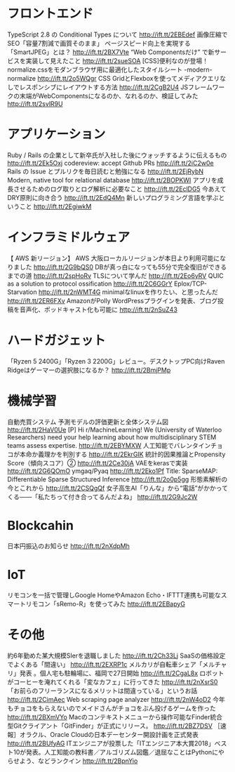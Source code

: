 # フロントエンド
TypeScript 2.8 の Conditional Types について http://ift.tt/2EBEdef
画像圧縮でSEO「容量7割減で画質そのまま」 ページスピード向上を実現する「SmartJPEG」とは？ http://ift.tt/2BX7Vte
“Web Componentsだけ” で新サービスを実装して見えたこと http://ift.tt/2sueSOA
[CSS]便利なのが登場！normalize.cssをモダンブラウザ用に最適化したスタイルシート -modern-normalize http://ift.tt/2o5WQgr
CSS GridとFlexboxを使ってメディアクエリなしでレスポンシブにレイアウトする方法 http://ift.tt/2CgB2U4
JSフレームワークの末端がWebComponentsになるのか、なれるのか、検証してみた http://ift.tt/2svlR9U

# アプリケーション
Ruby / Rails の企業として新卒氏が入社した後にウォッチするように伝えるもの http://ift.tt/2Ek5Oxj
codereview: accept Github PRs http://ift.tt/2iC2w0e
Rails の Issue とプルリクを毎日読むと勉強になる http://ift.tt/2EjRybN
Modern, native tool for relational database http://ift.tt/2BOPKWI
アプリを成長させるためのログ取りとログ解析に必要なこと http://ift.tt/2EclDG5
今あえてDRY原則に向き合う http://ift.tt/2EdQ4Mn
新しいプログラミング言語を学ぶということ http://ift.tt/2EgiwkM

# インフラミドルウェア
【 AWS 新リージョン】 AWS 大阪ローカルリージョンが本日より利用可能になりました http://ift.tt/2G9bQS0
DBが真っ白になっても55分で完全復旧ができるまでの道 http://ift.tt/2spHoRv
TLSについて学んだ http://ift.tt/2Eo6yRV
QUIC as a solution to protocol ossification http://ift.tt/2C6GGrY
Eplox/TCP-Starvation http://ift.tt/2nWMT4G
minimalなlinuxを作りたい、と思ったんだ http://ift.tt/2ER6FXv
AmazonがPolly WordPressプラグインを発表、ブログ投稿を音声化、ポッドキャスト化も可能に http://ift.tt/2nSuZ43

# ハードガジェット
「Ryzen 5 2400G」「Ryzen 3 2200G」レビュー。デスクトップPC向けRaven Ridgeはゲーマーの選択肢になるか？ http://ift.tt/2BmjPMp

# 機械学習
自動売買システム 予測モデルの評価更新と全体システム図 http://ift.tt/2HaV0Ue
[P] Hi r/MachineLearning! We (University of Waterloo Researchers) need your help learning about how multidisciplinary STEM teams assess expertise. http://ift.tt/2EBYMXW
人工知能でバレンタインチョコが本命か義理かを判別する http://ift.tt/2EkrGIK
統計的因果推論とPropensity Score（傾向スコア）② http://ift.tt/2Ce30jA
VAEをkerasで実装 http://ift.tt/2G6QOmO
ymgaq/Pyaq http://ift.tt/2Eko1Pf
Title: SparseMAP: Differentiable Sparse Structured Inference http://ift.tt/2o0p5gg
形態素解析の今とこれから http://ift.tt/2CSQgQf
女子高生AI「りんな」から“電話”がかかってくる――「私たちって付き合ってるんだよね」 http://ift.tt/2G9Jc2W

# Blockcahin
日本円振込のお知らせ http://ift.tt/2nXdpMh

# IoT
リモコンを一括で管理しGoogle HomeやAmazon Echo・IFTTT連携も可能なスマートリモコン「sRemo-R」を使ってみた http://ift.tt/2EBapyG

# その他
約6年勤めた某大規模SIerを退職しました http://ift.tt/2Ch33Lj
SaaSの価格設定でよくある「間違い」 http://ift.tt/2EXRP1c
メルカリが自転車シェア「メルチャリ」発表 。個人宅も駐輪場に、福岡で27日開始 http://ift.tt/2CgaL8x
ロボットがコーヒーを淹れてくれる「変なカフェ」に行ってきた http://ift.tt/2nXsrS0
「お前らのフリーランスになるメリットは間違っている」というお話 http://ift.tt/2CimAec
Web scraping page analyzer http://ift.tt/2nW4oD2
今年もチョコをもらえないのでメイドさんがチョコをぶん投げるゲームを作った http://ift.tt/2BXmVYo
Macのコンテキストメニューから操作可能なFinder統合型Gitクライアント「GitFinder」が正式にリリース。 http://ift.tt/2BZ7DSV
［速報］オラクル、Oracle Cloudの日本デーセンター開設計画を正式発表 http://ift.tt/2BUfyAG
ITエンジニアが投票した「ITエンジニア本大賞2018」ベスト10が発表。人工知能の教科書／アルゴリズム図鑑／退屈なことはPythonにやらせよう、などランクイン http://ift.tt/2BpnYio
